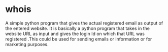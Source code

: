 # whois
A simple python program that gives the actual registered email as output of the entered website.
It is basically a python program that takes in the website URL as input and gives the login Id on which that URL was registered .This could be used for sending emails or information or for marketing purposes.
